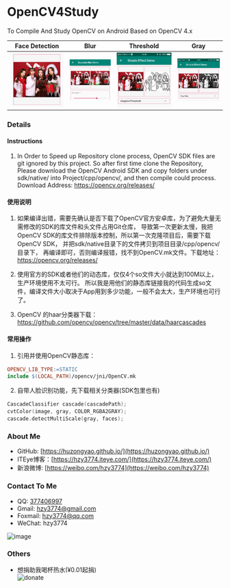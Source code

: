 # OpenCV4Study
To Compile And Study OpenCV on Android Based on OpenCV 4.x

|  Face Detection | Blur | Threshold | Gray |
| ------------ | -------------- | -------------- | -------------- |
|![pic](https://github.com/huzongyao/OpenCV4Study/blob/master/misc/demo1.png?raw=true)|![pic](https://github.com/huzongyao/OpenCV4Study/blob/master/misc/demo2.png?raw=true)|![pic](https://github.com/huzongyao/OpenCV4Study/blob/master/misc/demo3.png?raw=true)|![pic](https://github.com/huzongyao/OpenCV4Study/blob/master/misc/demo4.png?raw=true)|

### Details
#### Instructions
1. In Order to Speed up Repository clone process, OpenCV SDK files are git ignored by this project.
So after first time clone the Repository, Please download the OpenCV Android SDK and
copy folders under sdk/native/ into Project/cpp/opencv/, and then compile could process.
Download Address: https://opencv.org/releases/

#### 使用说明
1. 如果编译出错，需要先确认是否下载了OpenCV官方安卓库，为了避免大量无需修改的SDK的库文件和头文件占用Git仓库，
导致第一次更新太慢，我把OpenCV SDK的库文件排除版本控制，所以第一次克隆项目后，需要下载OpenCV SDK，
并把sdk/native目录下的文件拷贝到项目目录/cpp/opencv/目录下，
再编译即可，否则编译报错，找不到OpenCV.mk文件。下载地址：https://opencv.org/releases/

2. 使用官方的SDK或者他们的动态库，仅仅4个so文件大小就达到100M以上，生产环境使用不太可行。
所以我是用他们的静态库链接我的代码生成so文件，编译文件大小取决于App用到多少功能，一般不会太大，生产环境也可行了。

3. OpenCV 的haar分类器下载：https://github.com/opencv/opencv/tree/master/data/haarcascades

#### 常用操作
1. 引用并使用OpenCV静态库：
``` mk
OPENCV_LIB_TYPE:=STATIC
include $(LOCAL_PATH)/opencv/jni/OpenCV.mk
```

2. 自带人脸识别功能，先下载相关分类器(SDK包里也有)
``` cpp
CascadeClassifier cascade(cascadePath);
cvtColor(image, gray, COLOR_RGBA2GRAY);
cascade.detectMultiScale(gray, faces);
```

### About Me
 * GitHub: [https://huzongyao.github.io/](https://huzongyao.github.io/)
 * ITEye博客：[https://hzy3774.iteye.com/](https://hzy3774.iteye.com/)
 * 新浪微博: [https://weibo.com/hzy3774](https://weibo.com/hzy3774)

### Contact To Me
 * QQ: [377406997](https://wpa.qq.com/msgrd?v=3&uin=377406997&site=qq&menu=yes)
 * Gmail: [hzy3774@gmail.com](mailto:hzy3774@gmail.com)
 * Foxmail: [hzy3774@qq.com](mailto:hzy3774@qq.com)
 * WeChat: hzy3774

 ![image](https://raw.githubusercontent.com/hzy3774/AndroidP7zip/master/misc/wechat.png)

### Others
 * 想捐助我喝杯热水(¥0.01起捐)</br>
 ![donate](https://github.com/huzongyao/JChineseChess/blob/master/misc/donate.png?raw=true)